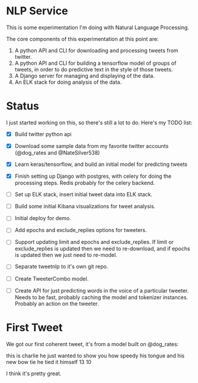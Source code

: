 # NLP Service
This is some experimentation I'm doing with Natural Language Processing.

The core components of this experimentation at this point are:
  1. A python API and CLI for downloading and processing tweets from twitter.
  2. A python API and CLI for building a tensorflow model of groups
     of tweets, in order to do predictive text in the style of those tweets.
  3. A Django server for managing and displaying of the data.
  4. An ELK stack for doing analysis of the data.
  
  
# Status
I just started working on this, so there's still a lot to do. 
Here's my TODO list:
  - [x] Build twitter python api
  - [x] Download some sample data from my favorite twitter 
  accounts (@dog_rates and @NateSilver538)
  - [x] Learn keras/tensorflow, and build an initial model 
  for predicting tweets
  - [x] Finish setting up Django with postgres, with celery 
  for doing the processing steps.  Redis probably for the celery
  backend.
  - [ ] Set up ELK stack, insert initial tweet data into ELK stack.
  - [ ] Build some initial Kibana visualizations for tweet analysis.
  - [ ] Initial deploy for demo.
  - [ ] Add epochs and exclude_replies options for tweeters.
  - [ ] Support updating limit and epochs and exclude_replies. 
  If limit or exclude_replies is updated then we need to re-download, 
  and if epochs is updated then we just need to re-model.
  - [ ] Separate tweetnlp to it's own git repo.
  - [ ] Create TweeterCombo model.
  - [ ] Create API for just predicting words in the voice of a particular
  tweeter.  Needs to be fast, probably caching the model and tokenizer 
  instances.  Probably an action on the tweeter.
  
  
# First Tweet
We got our first coherent tweet, it's from a model built on @dog_rates:

this is charlie he just wanted to show you how speedy 
his tongue and his new bow tie he tied it himself 13 10

I think it's pretty great.